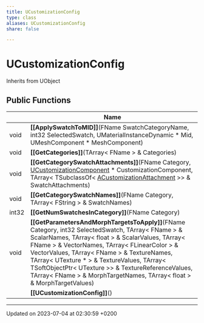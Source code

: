 ```yaml
---
title: UCustomizationConfig
type: class
aliases: UCustomizationConfig
share: false

---
```


# UCustomizationConfig





Inherits from UObject

## Public Functions

|                | Name           |
| -------------- | -------------- |
| void | **[[ApplySwatchToMID]]**(FName SwatchCategoryName, int32 SelectedSwatch, UMaterialInstanceDynamic * Mid, UMeshComponent * MeshComponent) |
| void | **[[GetCategories]]**(TArray< FName > & Categories) |
| void | **[[GetCategorySwatchAttachments]]**(FName Category, [UCustomizationComponent](/docs/SDK/Source/Classes/classUCustomizationComponent.md) * CustomizationComponent, TArray< TSubclassOf< [ACustomizationAttachment](/docs/SDK/Source/Classes/classACustomizationAttachment.md) >> & SwatchAttachments) |
| void | **[[GetCategorySwatchNames]]**(FName Category, TArray< FString > & SwatchNames) |
| int32 | **[[GetNumSwatchesInCategory]]**(FName Category) |
| void | **[[GetParametersAndMorphTargetsToApply]]**(FName Category, int32 SelectedSwatch, TArray< FName > & ScalarNames, TArray< float > & ScalarValues, TArray< FName > & VectorNames, TArray< FLinearColor > & VectorValues, TArray< FName > & TextureNames, TArray< UTexture * > & TextureValues, TArray< TSoftObjectPtr< UTexture >> & TextureReferenceValues, TArray< FName > & MorphTargetNames, TArray< float > & MorphTargetValues) |
| | **[[UCustomizationConfig]]**() |

-------------------------------

Updated on 2023-07-04 at 02:30:59 +0200